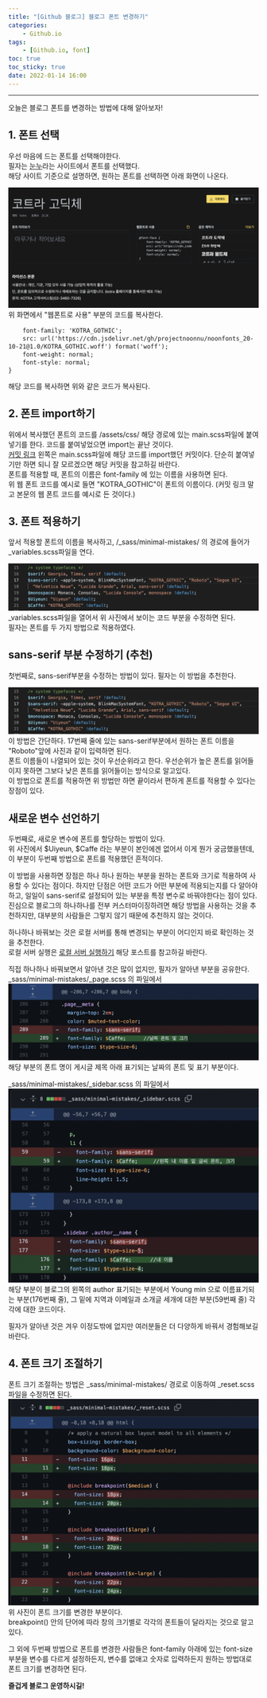 ```yaml
---
title: "[Github 블로그] 블로그 폰트 변경하기"
categories: 
    - Github.io
tags: 
    - [Github.io, font]
toc: true
toc_sticky: true
date: 2022-01-14 16:00
---
```

------------------

오늘은 블로그 폰트를 변경하는 방법에 대해 알아보자!

## 1. 폰트 선택 
우선 마음에 드는 폰트를 선택해야한다.  
필자는 [눈누](https://noonnu.cc/index)라는 사이트에서 폰트를 선택했다.  
해당 사이트 기준으로 설명하면, 원하는 폰트를 선택하면 아래 화면이 나온다.

![image](/assets/images/blog/noonnu.png)  
위 화면에서 "웹폰트로 사용" 부분의 코드를 복사한다.
```
    font-family: 'KOTRA_GOTHIC';
    src: url('https://cdn.jsdelivr.net/gh/projectnoonnu/noonfonts_20-10-21@1.0/KOTRA_GOTHIC.woff') format('woff');
    font-weight: normal;
    font-style: normal;
}
```
해당 코드를 복사하면 위와 같은 코드가 복사된다.

## 2. 폰트 import하기
위에서 복사했던 폰트의 코드를 /assets/css/ 해당 경로에 있는 main.scss파일에 붙여넣기를 한다. 코드를 붙여넣었으면 import는 끝난 것이다.  
[커밋 링크](https://github.com/ymin2570/ymin2570.github.io/commit/c1e2f62255d27ca1e49b28920fe69e38998b24d8) 왼쪽은 main.scss파일에 해당 코드를 import했던 커밋이다. 단순히 붙여넣기만 하면 되니 잘 모르겠으면 해당 커밋을 참고하길 바란다.  
폰트를 적용할 때, 폰트의 이름은 font-family 에 있는 이름을 사용하면 된다.  
위 웹 폰트 코드를 예시로 들면 "KOTRA_GOTHIC"이 폰트의 이름이다. (커밋 링크 말고 본문의 웹 폰트 코드를 예시로 든 것이다.)

## 3. 폰트 적용하기
앞서 적용할 폰트의 이름을 복사하고, /_sass/minimal-mistakes/ 의 경로에 들어가 _variables.scss파일을 연다.

![image](/assets/images/blog/variable.png)  
_variables.scss파일을 열어서 위 사진에서 보이는 코드 부분을 수정하면 된다.  
필자는 폰트를 두 가지 방법으로 적용하였다.

## sans-serif 부분 수정하기 (추천)
첫번째로, sans-serif부분을 수정하는 방법이 있다. 필자는 이 방법을 추천한다. 

![image](/assets/images/blog/variable.png)  
이 방법은 간단하다. 17번째 줄에 있는 sans-serif부분에서 원하는 폰트 이름을 "Roboto"앞에 사진과 같이 입력하면 된다.  
폰트 이름들이 나열되어 있는 것이 우선순위라고 한다. 우선순위가 높은 폰트를 읽어들이지 못하면 그보다 낮은 폰트를 읽어들이는 방식으로 알고있다.  
이 방법으로 폰트를 적용하면 위 방법만 하면 끝이라서 편하게 폰트를 적용할 수 있다는 장점이 있다.  

## 새로운 변수 선언하기
두번째로, 새로운 변수에 폰트를 할당하는 방법이 있다.  
위 사진에서 $Uiyeun, $Caffe 라는 부분이 본인에겐 없어서 이게 뭔가 궁금했을텐데, 이 부분이 두번째 방법으로 폰트를 적용했던 흔적이다.  

이 방법을 사용하면 장점은 하나 하나 원하는 부분을 원하는 폰트와 크기로 적용하여 사용할 수 있다는 점이다.
하지만 단점은 어떤 코드가 어떤 부분에 적용되는지를 다 알아야하고, 일일이 sans-serif로 설정되어 있는 부분을 특정 변수로 바꿔야한다는 점이 있다.  
진심으로 블로그의 하나하나를 전부 커스터마이징하려면 해당 방법을 사용하는 것을 추천하지만, 대부분의 사람들은 그렇지 않기 때문에 추천하지 않는 것이다.  

하나하나 바꿔보는 것은 로컬 서버를 통해 변경되는 부분이 어디인지 바로 확인하는 것을 추천한다.  
로컬 서버 실행은 [로컬 서버 실행하기](https://ymin2570.github.io/github.io/serve/) 해당 포스트를 참고하길 바란다.  

직접 하나하나 바꿔보면서 알아낸 것은 많이 없지만, 필자가 알아낸 부분을 공유한다.  
_sass/minimal-mistakes/_page.scss 의 파일에서  
![image](/assets/images/blog/date_font.png)  
해당 부분의 폰트 명이 게시글 제목 아래 표기되는 날짜의 폰트 및 표기 부분이다.  

_sass/minimal-mistakes/_sidebar.scss 의 파일에서  
![image](/assets/images/blog/author_font.png)  
해당 부분이 블로그의 왼쪽의 author 표기되는 부분에서 Young min 으로 이름표기되는 부분(176번째 줄), 그 밑에 지역과 이메일과 소개글 세개에 대한 부분(59번째 줄) 각각에 대한 코드이다.  

필자가 알아낸 것은 겨우 이정도밖에 없지만 여러분들은 더 다양하게 바꿔서 경험해보길 바란다.

## 4. 폰트 크기 조절하기
폰트 크기 조절하는 방법은 _sass/minimal-mistakes/ 경로로 이동하여 _reset.scss파일을 수정하면 된다.  
![image](/assets/images/blog/font_size.png)  
위 사진이 폰트 크기를 변경한 부분이다.  
breakpoint() 안의 단어에 따라 창의 크기별로 각각의 폰트들이 달라지는 것으로 알고있다.

그 외에 두번째 방법으로 폰트를 변경한 사람들은 font-family 아래에 있는 font-size 부분을 변수를 다르게 설정하든지, 변수를 없애고 숫자로 입력하든지 원하는 방법대로 폰트 크기를 변경하면 된다.

**즐겁게 블로그 운영하시길!**